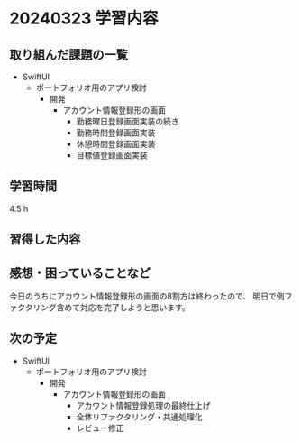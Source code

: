 # 20240323 学習内容

## 取り組んだ課題の一覧

- SwiftUI
  - ポートフォリオ用のアプリ検討
    - 開発
      - アカウント情報登録形の画面
        - 勤務曜日登録画面実装の続き
        - 勤務時間登録画面実装
        - 休憩時間登録画面実装
        - 目標値登録画面実装

## 学習時間

4.5 h

## 習得した内容

## 感想・困っていることなど

今日のうちにアカウント情報登録形の画面の8割方は終わったので、
明日で例ファクタリング含めて対応を完了しようと思います。

## 次の予定

- SwiftUI
  - ポートフォリオ用のアプリ検討
    - 開発
      - アカウント情報登録形の画面
        - アカウント情報登録処理の最終仕上げ
        - 全体リファクタリング・共通処理化
        - レビュー修正

